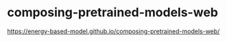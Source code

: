 # composing-pretrained-models-web

https://energy-based-model.github.io/composing-pretrained-models-web/
